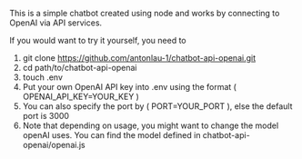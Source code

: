 This is a simple chatbot created using node and works by connecting to OpenAI via API services.

If you would want to try it yourself, you need to 
1. git clone https://github.com/antonlau-1/chatbot-api-openai.git
2. cd path/to/chatbot-api-openai
3. touch .env
4. Put your own OpenAI API key into .env using the format ( OPENAI_API_KEY=YOUR_KEY )
5. You can also specify the port by ( PORT=YOUR_PORT ), else the default port is 3000
6. Note that depending on usage, you might want to change the model openAI uses. You can find the model defined in chatbot-api-openai/openai.js